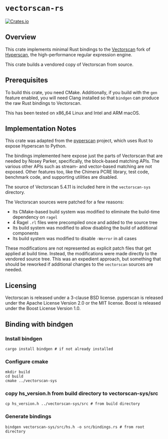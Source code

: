 # `vectorscan-rs`

[![Crates.io](https://img.shields.io/crates/v/vectorscan)](https://crates.io/crates/vectorscan)

## Overview

This crate implements minimal Rust bindings to the [Vectorscan](https://github.com/Vectorcamp/vectorscan) fork of [Hyperscan](https://github.com/intel/hyperscan), the high-performance regular expression engine.

This crate builds a vendored copy of Vectorscan from source.

## Prerequisites

To build this crate, you need CMake.
Additionally, if you build with the `gen` feature enabled, you will need Clang installed so that `bindgen` can produce the raw Rust bindings to Vectorscan.

This has been tested on x86_64 Linux and Intel and ARM macOS.

## Implementation Notes

This crate was adapted from the [pyperscan](https://github.com/vlaci/pyperscan) project, which uses Rust to expose Hyperscan to Python.

The bindings implemented here expose just the parts of Vectorscan that are needed by Nosey Parker, specifically, the block-based matching APIs.
The various other APIs such as stream- and vector-based matching are not exposed.
Other features too, like the Chimera PCRE library, test code, benchmark code, and supporting utilities are disabled.

The source of Vectorscan 5.4.11 is included here in the `vectorscan-sys` directory.

The Vectorscan sources were patched for a few reasons:

- Its CMake-based build system was modified to eliminate the build-time dependency on `ragel`
- 4 Ragel `.rl` files were precompiled once and added to the source tree
- Its build system was modified to allow disabling the build of additional components
- Its build system was modified to disable `-Werror` in all cases

These modifications are not represented as explicit patch files that get applied at build time.
Instead, the modifications were made directly to the vendored source tree.
This was an expedient approach, but something that should be reworked if additional changes to the `vectorscan` sources are needed.

## Licensing

Vectorscan is released under a 3-clause BSD license.
pyperscan is released under the Apache License Version 2.0 or the MIT license.
Boost is released under the Boost License Version 1.0.

## Binding with bindgen

### Install bindgen

```
cargo install bindgen # if not already installed
```

### Configure cmake

```
mkdir build
cd build
cmake ../vectorscan-sys
```

### copy hs_version.h from build directory to vectorscan-sys/src

```
cp hs_version.h ../vectorscan-sys/src # from build directory
```

### Generate bindings

```
bindgen vectorscan-sys/src/hs.h -o src/bindings.rs # from root directory
```
